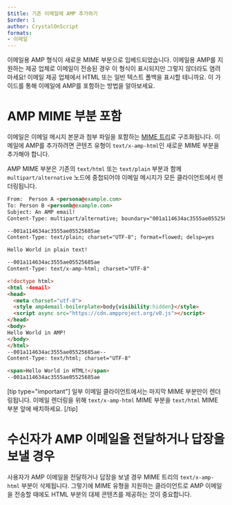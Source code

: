 ```yaml
---
$title: 기존 이메일에 AMP 추가하기
$order: 1
author: CrystalOnScript
formats:
- 이메일
---
```


이메일용 AMP 형식이 새로운 MIME 부분으로 임베드되었습니다. 이메일용 AMP를 지원하는 제공 업체로 이메일이 전송된 경우 이 형식이 표시되지만 그렇지 않더라도 염려 마세요! 이메일 제공 업체에서 HTML 또는 일반 텍스트 폴백을 표시할 테니까요. 이 가이드를 통해 이메일에 AMP를 포함하는 방법을 알아보세요.

# AMP MIME 부분 포함

이메일은 이메일 메시지 본문과 첨부 파일을 포함하는 [MIME 트리](https://en.wikipedia.org/wiki/MIME)로 구조화됩니다. 이메일에 AMP를 추가하려면 콘텐츠 유형이 `text/x-amp-html`인 새로운 MIME 부분을 추가해야 합니다.

AMP MIME 부분은 기존의 `text/html` 또는 `text/plain` 부분과 함께 `multipart/alternative` 노드에 중첩되어야 이메일 메시지가 모든 클라이언트에서 렌더링됩니다.

```html
From:  Person A <persona@example.com>
To: Person B <personb@example.com>
Subject: An AMP email!
Content-Type: multipart/alternative; boundary="001a114634ac3555ae05525685ae"

--001a114634ac3555ae05525685ae
Content-Type: text/plain; charset="UTF-8"; format=flowed; delsp=yes

Hello World in plain text!

--001a114634ac3555ae05525685ae
Content-Type: text/x-amp-html; charset="UTF-8"

<!doctype html>
<html ⚡4email>
<head>
  <meta charset="utf-8">
  <style amp4email-boilerplate>body{visibility:hidden}</style>
  <script async src="https://cdn.ampproject.org/v0.js"></script>
</head>
<body>
Hello World in AMP!
</body>
</html>
--001a114634ac3555ae05525685ae--
Content-Type: text/html; charset="UTF-8"

<span>Hello World in HTML!</span>
--001a114634ac3555ae05525685ae

```

[tip type="important"] 일부 이메일 클라이언트에서는 마지막 MIME 부분만이 렌더링됩니다. 이메일 렌더링을 위해 `text/x-amp-html` MIME 부분을 `text/html` MIME 부분 앞에 배치하세요. [/tip]

# 수신자가 AMP 이메일을 전달하거나 답장을 보낼 경우

사용자가 AMP 이메일을 전달하거나 답장을 보낼 경우 MIME 트리의 `text/x-amp-html` 부분이 삭제됩니다. 그렇기에 MIME 유형을 지원하는 클라이언트로 AMP 이메일을 전송할 때에도 HTML 부분의 대체 콘텐츠를 제공하는 것이 중요합니다.

